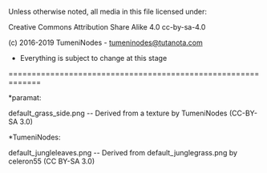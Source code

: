 Unless otherwise noted, all media in this file licensed under:

Creative Commons Attribution Share Alike 4.0 	cc-by-sa-4.0

(c) 2016-2019 TumeniNodes - tumeninodes@tutanota.com

* Everything is subject to change at this stage

=============================================================

*paramat:

default_grass_side.png -- Derived from a texture by TumeniNodes (CC-BY-SA 3.0)


*TumeniNodes:

default_jungleleaves.png -- Derived from default_junglegrass.png by celeron55 (CC BY-SA 3.0)
